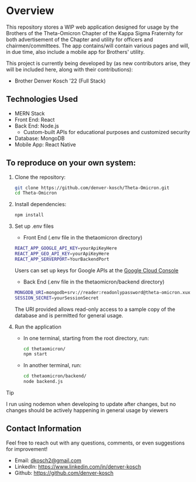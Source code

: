 # Overview
This repository stores a WIP web application designed for usage by the Brothers of the Theta-Omicron Chapter of the Kappa Sigma Fraternity for both advertisement of the Chapter and utility for officers and chairmen/committees. The app contains/will contain various pages and will, in due time, also include a mobile app for Brothers' utility.

This project is currently being developed by (as new contributors arise, they will be included here, along with their contributions):
* Brother Denver Kosch '22 (Full Stack)

## Technologies Used
* MERN Stack
* Front End: React
* Back End: Node.js
  * Custom-built APIs for educational purposes and customized security
* Database: MongoDB
* Mobile App: React Native


## To reproduce on your own system:

1. Clone the repository:
   ```bash
   git clone https://github.com/denver-kosch/Theta-Omicron.git
   cd Theta-Omicron
   ```
   
2. Install dependencies:
   ```bash
   npm install
   ```
   
3. Set up .env files
   - Front End (.env file in the thetaomicron directory)
   ```bash
   REACT_APP_GOOGLE_API_KEY=yourApiKeyHere
   REACT_APP_GEO_API_KEY=yourApiKeyHere
   REACT_APP_SERVERPORT=YourBackendPort
   ```
   Users can set up keys for Google APIs at the [Google Cloud Console](https://console.cloud.google.com/welcome)
   
   
   - Back End (.env file in the thetaomicron/backend directory)
   ```bash
   MONGODB_URI=mongodb+srv://reader:readonlypassword@theta-omicron.xuxlcgy.mongodb.net/sampledb
   SESSION_SECRET=yourSessionSecret
   ```
   The URI provided allows read-only access to a sample copy of the database and is permitted for general usage.

4. Run the application
   - In one terminal, starting from the root directory, run:
     ```bash
     cd thetaomicron/
     npm start
     ```
     
   - In another terminal, run:
     ```bash
     cd thetaomicron/backend/
     node backend.js
     ```
> [!TIP]
> I run using nodemon when developing to update after changes, but no changes should be actively happening in general usage by viewers

## Contact Information

Feel free to reach out with any questions, comments, or even suggestions for improvement!
* Email: dkosch2@gmail.com
* LinkedIn: https://www.linkedin.com/in/denver-kosch
* Github: https://github.com/denver-kosch
